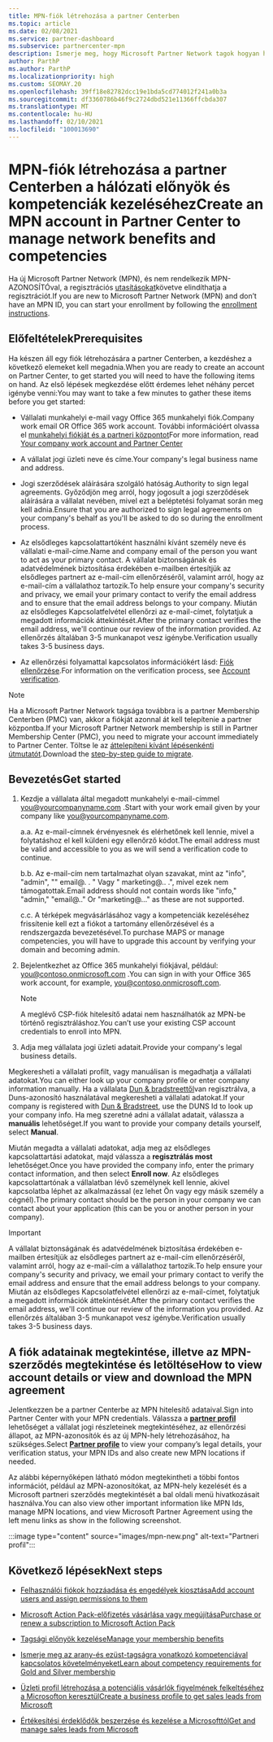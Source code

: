 ```yaml
---
title: MPN-fiók létrehozása a partner Centerben
ms.topic: article
ms.date: 02/08/2021
ms.service: partner-dashboard
ms.subservice: partnercenter-mpn
description: Ismerje meg, hogy Microsoft Partner Network tagok hogyan hozhatnak létre partneri központot a hálózati előnyeiknek és kompetenciáinak kezeléséhez.
author: ParthP
ms.author: ParthP
ms.localizationpriority: high
ms.custom: SEOMAY.20
ms.openlocfilehash: 39ff18e82782dcc19e1bda5cd774012f241a0b3a
ms.sourcegitcommit: df3360786b46f9c2724dbd521e11366ffcbda307
ms.translationtype: MT
ms.contentlocale: hu-HU
ms.lasthandoff: 02/10/2021
ms.locfileid: "100013690"
---
```

# <a name="create-an-mpn-account-in-partner-center-to-manage-network-benefits-and-competencies"></a><span data-ttu-id="da58a-103">MPN-fiók létrehozása a partner Centerben a hálózati előnyök és kompetenciák kezeléséhez</span><span class="sxs-lookup"><span data-stu-id="da58a-103">Create an MPN account in Partner Center to manage network benefits and competencies</span></span>


<span data-ttu-id="da58a-104">Ha új Microsoft Partner Network (MPN), és nem rendelkezik MPN-AZONOSÍTÓval, a regisztrációs [utasításokat](https://partner.microsoft.com/dashboard/account/v3/enrollment/introduction/partnership)követve elindíthatja a regisztrációt.</span><span class="sxs-lookup"><span data-stu-id="da58a-104">If you are new to Microsoft Partner Network (MPN) and don’t have an MPN ID, you can start your enrollment by following the [enrollment instructions](https://partner.microsoft.com/dashboard/account/v3/enrollment/introduction/partnership).</span></span>

## <a name="prerequisites"></a><span data-ttu-id="da58a-105">Előfeltételek</span><span class="sxs-lookup"><span data-stu-id="da58a-105">Prerequisites</span></span> 

<span data-ttu-id="da58a-106">Ha készen áll egy fiók létrehozására a partner Centerben, a kezdéshez a következő elemeket kell megadnia.</span><span class="sxs-lookup"><span data-stu-id="da58a-106">When you are ready to create an account on Partner Center, to get started you will need to have the following items on hand.</span></span>  <span data-ttu-id="da58a-107">Az első lépések megkezdése előtt érdemes lehet néhány percet igénybe venni:</span><span class="sxs-lookup"><span data-stu-id="da58a-107">You may want to take a few minutes to gather these items before you get started:</span></span>

- <span data-ttu-id="da58a-108">Vállalati munkahelyi e-mail vagy Office 365 munkahelyi fiók.</span><span class="sxs-lookup"><span data-stu-id="da58a-108">Company work email OR Office 365 work account.</span></span> <span data-ttu-id="da58a-109">További információért olvassa el [munkahelyi fiókját és a partneri központot](azure-active-directory-tenants-and-partner-center.md)</span><span class="sxs-lookup"><span data-stu-id="da58a-109">For more information, read [Your company work account and Partner Center](azure-active-directory-tenants-and-partner-center.md)</span></span> 
 
- <span data-ttu-id="da58a-110">A vállalat jogi üzleti neve és címe.</span><span class="sxs-lookup"><span data-stu-id="da58a-110">Your company's legal business name and address.</span></span>

- <span data-ttu-id="da58a-111">Jogi szerződések aláírására szolgáló hatóság.</span><span class="sxs-lookup"><span data-stu-id="da58a-111">Authority to sign legal agreements.</span></span> <span data-ttu-id="da58a-112">Győződjön meg arról, hogy jogosult a jogi szerződések aláírására a vállalat nevében, mivel ezt a beléptetési folyamat során meg kell adnia.</span><span class="sxs-lookup"><span data-stu-id="da58a-112">Ensure that you are authorized to sign legal agreements on your company's behalf as you'll be asked to do so during the enrollment process.</span></span>

- <span data-ttu-id="da58a-113">Az elsődleges kapcsolattartóként használni kívánt személy neve és vállalati e-mail-címe.</span><span class="sxs-lookup"><span data-stu-id="da58a-113">Name and company email of the person you want to act as your primary contact.</span></span> <span data-ttu-id="da58a-114">A vállalat biztonságának és adatvédelmének biztosítása érdekében e-mailben értesítjük az elsődleges partnert az e-mail-cím ellenőrzéséről, valamint arról, hogy az e-mail-cím a vállalathoz tartozik.</span><span class="sxs-lookup"><span data-stu-id="da58a-114">To help ensure your company's security and privacy, we email your primary contact to verify the email address and to ensure that the email address belongs to your company.</span></span> <span data-ttu-id="da58a-115">Miután az elsődleges Kapcsolatfelvétel ellenőrzi az e-mail-címet, folytatjuk a megadott információk áttekintését.</span><span class="sxs-lookup"><span data-stu-id="da58a-115">After the primary contact verifies the email address, we'll continue our review of the information provided.</span></span> <span data-ttu-id="da58a-116">Az ellenőrzés általában 3-5 munkanapot vesz igénybe.</span><span class="sxs-lookup"><span data-stu-id="da58a-116">Verification usually takes 3-5 business days.</span></span> 

- <span data-ttu-id="da58a-117">Az ellenőrzési folyamattal kapcsolatos információkért lásd: [Fiók ellenőrzése](verification-responses.md).</span><span class="sxs-lookup"><span data-stu-id="da58a-117">For information on the verification process, see [Account verification](verification-responses.md).</span></span>

>[!NOTE]
><span data-ttu-id="da58a-118">Ha a Microsoft Partner Network tagsága továbbra is a partner Membership Centerben (PMC) van, akkor a fiókját azonnal át kell telepítenie a partner központba.</span><span class="sxs-lookup"><span data-stu-id="da58a-118">If your Microsoft Partner Network membership is still in Partner Membership Center (PMC), you need to migrate your account immediately to Partner Center.</span></span> <span data-ttu-id="da58a-119">Töltse le az [áttelepíteni kívánt lépésenkénti útmutatót](https://assetsprod.microsoft.com/mpn/migrate-pmc-pc-mpa-guide.pptx).</span><span class="sxs-lookup"><span data-stu-id="da58a-119">Download the [step-by-step guide to migrate](https://assetsprod.microsoft.com/mpn/migrate-pmc-pc-mpa-guide.pptx).</span></span>

## <a name="get-started"></a><span data-ttu-id="da58a-120">Bevezetés</span><span class="sxs-lookup"><span data-stu-id="da58a-120">Get started</span></span>

1. <span data-ttu-id="da58a-121">Kezdje a vállalata által megadott munkahelyi e-mail-címmel you@yourcompanyname.com .</span><span class="sxs-lookup"><span data-stu-id="da58a-121">Start with your work email given by your company like you@yourcompanyname.com.</span></span>
 
    <span data-ttu-id="da58a-122">a.</span><span class="sxs-lookup"><span data-stu-id="da58a-122">a.</span></span>  <span data-ttu-id="da58a-123">Az e-mail-címnek érvényesnek és elérhetőnek kell lennie, mivel a folytatáshoz el kell küldeni egy ellenőrző kódot.</span><span class="sxs-lookup"><span data-stu-id="da58a-123">The email address must be valid and accessible to you as we will send a verification code to continue.</span></span>

    <span data-ttu-id="da58a-124">b.</span><span class="sxs-lookup"><span data-stu-id="da58a-124">b.</span></span>  <span data-ttu-id="da58a-125">Az e-mail-cím nem tartalmazhat olyan szavakat, mint az "info", "admin", "" email@. . " Vagy " marketing@.. .", mivel ezek nem támogatottak.</span><span class="sxs-lookup"><span data-stu-id="da58a-125">Email address should not contain words like "info," "admin," "email@.." Or "marketing@..." as these are not supported.</span></span>

    <span data-ttu-id="da58a-126">c.</span><span class="sxs-lookup"><span data-stu-id="da58a-126">c.</span></span>  <span data-ttu-id="da58a-127">A térképek megvásárlásához vagy a kompetenciák kezeléséhez frissítenie kell ezt a fiókot a tartomány ellenőrzésével és a rendszergazda bevezetésével.</span><span class="sxs-lookup"><span data-stu-id="da58a-127">To purchase MAPS or manage competencies, you will have to upgrade this account by verifying your domain and becoming admin.</span></span> 

2. <span data-ttu-id="da58a-128">Bejelentkezhet az Office 365 munkahelyi fiókjával, például: you@contoso.onmicrosoft.com .</span><span class="sxs-lookup"><span data-stu-id="da58a-128">You can sign in with your Office 365 work account, for example, you@contoso.onmicrosoft.com.</span></span>

   >[!NOTE]
   > <span data-ttu-id="da58a-129">A meglévő CSP-fiók hitelesítő adatai nem használhatók az MPN-be történő regisztráláshoz.</span><span class="sxs-lookup"><span data-stu-id="da58a-129">You can’t use your existing CSP account credentials to enroll into MPN.</span></span>

3. <span data-ttu-id="da58a-130">Adja meg vállalata jogi üzleti adatait.</span><span class="sxs-lookup"><span data-stu-id="da58a-130">Provide your company's legal business details.</span></span>

<span data-ttu-id="da58a-131">Megkeresheti a vállalati profilt, vagy manuálisan is megadhatja a vállalati adatokat.</span><span class="sxs-lookup"><span data-stu-id="da58a-131">You can either look up your company profile or enter company information manually.</span></span> <span data-ttu-id="da58a-132">Ha a vállalata [Dun & bradstreettől](https://partner.microsoft.com/marketing/usisvshowcase/dunandbrad)van regisztrálva, a Duns-azonosító használatával megkeresheti a vállalati adatokat.</span><span class="sxs-lookup"><span data-stu-id="da58a-132">If your company is registered with [Dun & Bradstreet](https://partner.microsoft.com/marketing/usisvshowcase/dunandbrad), use the DUNS Id to look up your company info.</span></span> <span data-ttu-id="da58a-133">Ha meg szeretné adni a vállalat adatait, válassza a **manuális** lehetőséget.</span><span class="sxs-lookup"><span data-stu-id="da58a-133">If you want to provide your company details yourself, select **Manual**.</span></span>

<span data-ttu-id="da58a-134">Miután megadta a vállalati adatokat, adja meg az elsődleges kapcsolattartási adatokat, majd válassza a **regisztrálás most** lehetőséget.</span><span class="sxs-lookup"><span data-stu-id="da58a-134">Once you have provided the company info, enter the primary contact information, and then select **Enroll now**.</span></span>
<span data-ttu-id="da58a-135">Az elsődleges kapcsolattartónak a vállalatban lévő személynek kell lennie, akivel kapcsolatba léphet az alkalmazással (ez lehet Ön vagy egy másik személy a cégnél).</span><span class="sxs-lookup"><span data-stu-id="da58a-135">The primary contact should be the person in your company we can contact about your application (this can be you or another person in your company).</span></span>

>[!IMPORTANT]
><span data-ttu-id="da58a-136">A vállalat biztonságának és adatvédelmének biztosítása érdekében e-mailben értesítjük az elsődleges partnert az e-mail-cím ellenőrzéséről, valamint arról, hogy az e-mail-cím a vállalathoz tartozik.</span><span class="sxs-lookup"><span data-stu-id="da58a-136">To help ensure your company's security and privacy, we email your primary contact to verify the email address and ensure that the email address belongs to your company.</span></span> <span data-ttu-id="da58a-137">Miután az elsődleges Kapcsolatfelvétel ellenőrzi az e-mail-címet, folytatjuk a megadott információk áttekintését.</span><span class="sxs-lookup"><span data-stu-id="da58a-137">After the primary contact verifies the email address, we'll continue our review of the information you provided.</span></span> <span data-ttu-id="da58a-138">Az ellenőrzés általában 3-5 munkanapot vesz igénybe.</span><span class="sxs-lookup"><span data-stu-id="da58a-138">Verification usually takes 3-5 business days.</span></span> 

## <a name="how-to-view-account-details-or-view-and-download-the-mpn-agreement"></a><span data-ttu-id="da58a-139">A fiók adatainak megtekintése, illetve az MPN-szerződés megtekintése és letöltése</span><span class="sxs-lookup"><span data-stu-id="da58a-139">How to view account details or view and download the MPN agreement</span></span>

<span data-ttu-id="da58a-140">Jelentkezzen be a partner Centerbe az MPN hitelesítő adataival.</span><span class="sxs-lookup"><span data-stu-id="da58a-140">Sign into Partner Center with your MPN credentials.</span></span> <span data-ttu-id="da58a-141">Válassza a [**partner profil**](https://partner.microsoft.com/pcv/accountsettings/connectedpartnerprofile) lehetőséget a vállalat jogi részleteinek megtekintéséhez, az ellenőrzési állapot, az MPN-azonosítók és az új MPN-hely létrehozásához, ha szükséges.</span><span class="sxs-lookup"><span data-stu-id="da58a-141">Select [**Partner profile**](https://partner.microsoft.com/pcv/accountsettings/connectedpartnerprofile) to view your company’s legal details, your verification status, your MPN IDs and also create new MPN locations if needed.</span></span> 

<span data-ttu-id="da58a-142">Az alábbi képernyőképen látható módon megtekintheti a többi fontos információt, például az MPN-azonosítókat, az MPN-hely kezelését és a Microsoft partneri szerződés megtekintését a bal oldali menü hivatkozásait használva.</span><span class="sxs-lookup"><span data-stu-id="da58a-142">You can also view other important information like MPN Ids, manage MPN locations, and view Microsoft Partner Agreement using the left menu links as show in the following screenshot.</span></span>

:::image type="content" source="images/mpn-new.png" alt-text="Partneri profil":::


## <a name="next-steps"></a><span data-ttu-id="da58a-144">Következő lépések</span><span class="sxs-lookup"><span data-stu-id="da58a-144">Next steps</span></span>

-   [<span data-ttu-id="da58a-145">Felhasználói fiókok hozzáadása és engedélyek kiosztása</span><span class="sxs-lookup"><span data-stu-id="da58a-145">Add account users and assign permissions to them</span></span>](create-user-accounts-and-set-permissions.md)

-   [<span data-ttu-id="da58a-146">Microsoft Action Pack-előfizetés vásárlása vagy megújítása</span><span class="sxs-lookup"><span data-stu-id="da58a-146">Purchase or renew a subscription to Microsoft Action Pack</span></span>](mpn-get-action-pack.md)

-   [<span data-ttu-id="da58a-147">Tagsági előnyök kezelése</span><span class="sxs-lookup"><span data-stu-id="da58a-147">Manage your membership benefits</span></span>](manage-your-partner-network-benefits.md)

-   [<span data-ttu-id="da58a-148">Ismerje meg az arany-és ezüst-tagságra vonatkozó kompetenciával kapcsolatos követelményeket</span><span class="sxs-lookup"><span data-stu-id="da58a-148">Learn about competency requirements for Gold and Silver membership</span></span>](https://partner.microsoft.com/membership/competencies)

-   [<span data-ttu-id="da58a-149">Üzleti profil létrehozása a potenciális vásárlók figyelmének felkeltéséhez a Microsofton keresztül</span><span class="sxs-lookup"><span data-stu-id="da58a-149">Create a business profile to get sales leads from Microsoft</span></span>](create-a-marketing-profile.md)

-   [<span data-ttu-id="da58a-150">Értékesítési érdeklődők beszerzése és kezelése a Microsofttól</span><span class="sxs-lookup"><span data-stu-id="da58a-150">Get and manage sales leads from Microsoft</span></span>](manage-leads.md)
